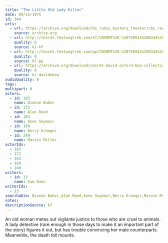 ```yaml
---
title: "The Little Old Lady Killer"
date: 09/15/1975
id: 344
urls: 
  - url: https://archive.org/download/cbs_radio_mystery_theater/cbs_radio_mystery_theater-0301-0350.zip/cbs_radio_mystery_theater-0301-0350%2Fcbsrmt_0344_the_little_old_lady_killer.mp3
    source: archive-org
  - url: http://cbsrmt.thelongtrek.com/kf/CBSRMT%20-%20750915%200344%20The%20Little%20Old%20Lady%20Killer_kf.mp3
    quality: 0
    source: kl-kf
  - url: http://cbsrmt.thelongtrek.com/pp/CBSRMT%20-%20750915%200344%20The%20Little%20Old%20Lady%20Killer_pp.mp3
    quality: 0
    source: kl-pp
  - url: https://archive.org/download/cbsrmt-david-oxford-boa-collection/CBSRMT-750915-0344-The-Little-Old-Lady-Killer-(64-44)_kf-{BoA}.mp3
    quality: 0
    source: kl-davidoboa
audioQuality: 0
tags: 
multipart: 0
actors:  
  - id: 183
    name: Dianne Baker  
  - id: 172
    name: Alan Reed  
  - id: 163
    name: Anne Seymour  
  - id: 169
    name: Berry Kroeger  
  - id: 240
    name: Marvin Miller
actorIds:  
  - 183  
  - 172  
  - 163  
  - 169  
  - 240
writers:  
  - id: 13
    name: Sam Dann
writerIds:  
  - 13
searchable: Dianne Baker,Alan Reed,Anne Seymour,Berry Kroeger,Marvin Miller Sam Dann
notes: 
descriptionSource: kf
---
```

An old woman metes out vigilante justice to those who are cruel to animals. A lady detective (rare enough in those days to make it an important part of the story) figures it out, but has trouble convincing her male counterparts. Meanwhile, the death toll mounts.